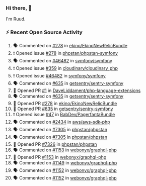 ### Hi there, 👋

I'm Ruud.
 
### :zap: Recent Open Source Activity

<!--START_SECTION:activity-->
1. 🗣 Commented on [#278](https://github.com/ekino/EkinoNewRelicBundle/issues/278) in [ekino/EkinoNewRelicBundle](https://github.com/ekino/EkinoNewRelicBundle)
2. ❗️ Opened issue [#278](https://github.com/phpstan/phpstan-symfony/issues/278) in [phpstan/phpstan-symfony](https://github.com/phpstan/phpstan-symfony)
3. 🗣 Commented on [#46482](https://github.com/symfony/symfony/issues/46482) in [symfony/symfony](https://github.com/symfony/symfony)
4. ❗️ Opened issue [#359](https://github.com/cloudinary/cloudinary_php/issues/359) in [cloudinary/cloudinary_php](https://github.com/cloudinary/cloudinary_php)
5. ❗️ Opened issue [#46482](https://github.com/symfony/symfony/issues/46482) in [symfony/symfony](https://github.com/symfony/symfony)
6. 🗣 Commented on [#635](https://github.com/getsentry/sentry-symfony/issues/635) in [getsentry/sentry-symfony](https://github.com/getsentry/sentry-symfony)
7. 💪 Opened PR [#1](https://github.com/DaveLiddament/php-language-extensions/pull/1) in [DaveLiddament/php-language-extensions](https://github.com/DaveLiddament/php-language-extensions)
8. 🗣 Commented on [#635](https://github.com/getsentry/sentry-symfony/issues/635) in [getsentry/sentry-symfony](https://github.com/getsentry/sentry-symfony)
9. 💪 Opened PR [#278](https://github.com/ekino/EkinoNewRelicBundle/pull/278) in [ekino/EkinoNewRelicBundle](https://github.com/ekino/EkinoNewRelicBundle)
10. 💪 Opened PR [#635](https://github.com/getsentry/sentry-symfony/pull/635) in [getsentry/sentry-symfony](https://github.com/getsentry/sentry-symfony)
11. ❗️ Opened issue [#47](https://github.com/BabDev/PagerfantaBundle/issues/47) in [BabDev/PagerfantaBundle](https://github.com/BabDev/PagerfantaBundle)
12. 🗣 Commented on [#2434](https://github.com/aws/aws-sdk-php/issues/2434) in [aws/aws-sdk-php](https://github.com/aws/aws-sdk-php)
13. 🗣 Commented on [#7305](https://github.com/phpstan/phpstan/issues/7305) in [phpstan/phpstan](https://github.com/phpstan/phpstan)
14. 🗣 Commented on [#7305](https://github.com/phpstan/phpstan/issues/7305) in [phpstan/phpstan](https://github.com/phpstan/phpstan)
15. 💪 Opened PR [#7326](https://github.com/phpstan/phpstan/pull/7326) in [phpstan/phpstan](https://github.com/phpstan/phpstan)
16. 🗣 Commented on [#1153](https://github.com/webonyx/graphql-php/issues/1153) in [webonyx/graphql-php](https://github.com/webonyx/graphql-php)
17. 💪 Opened PR [#1153](https://github.com/webonyx/graphql-php/pull/1153) in [webonyx/graphql-php](https://github.com/webonyx/graphql-php)
18. 🗣 Commented on [#1149](https://github.com/webonyx/graphql-php/issues/1149) in [webonyx/graphql-php](https://github.com/webonyx/graphql-php)
19. 🗣 Commented on [#1152](https://github.com/webonyx/graphql-php/issues/1152) in [webonyx/graphql-php](https://github.com/webonyx/graphql-php)
20. 🗣 Commented on [#1152](https://github.com/webonyx/graphql-php/issues/1152) in [webonyx/graphql-php](https://github.com/webonyx/graphql-php)
<!--END_SECTION:activity-->
